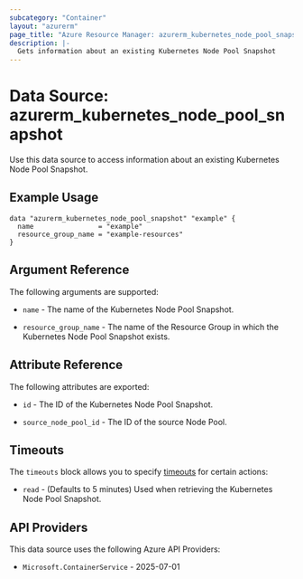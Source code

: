 ```yaml
---
subcategory: "Container"
layout: "azurerm"
page_title: "Azure Resource Manager: azurerm_kubernetes_node_pool_snapshot"
description: |-
  Gets information about an existing Kubernetes Node Pool Snapshot
---
```


# Data Source: azurerm_kubernetes_node_pool_snapshot

Use this data source to access information about an existing Kubernetes Node Pool Snapshot.

## Example Usage

```hcl
data "azurerm_kubernetes_node_pool_snapshot" "example" {
  name                = "example"
  resource_group_name = "example-resources"
}
```

## Argument Reference

The following arguments are supported:

* `name` - The name of the Kubernetes Node Pool Snapshot.

* `resource_group_name` - The name of the Resource Group in which the Kubernetes Node Pool Snapshot exists.

## Attribute Reference

The following attributes are exported:

* `id` - The ID of the Kubernetes Node Pool Snapshot.

* `source_node_pool_id` - The ID of the source Node Pool.

## Timeouts

The `timeouts` block allows you to specify [timeouts](https://developer.hashicorp.com/terraform/language/resources/configure#define-operation-timeouts) for certain actions:

* `read` - (Defaults to 5 minutes) Used when retrieving the Kubernetes Node Pool Snapshot.

## API Providers
<!-- This section is generated, changes will be overwritten -->
This data source uses the following Azure API Providers:

* `Microsoft.ContainerService` - 2025-07-01
